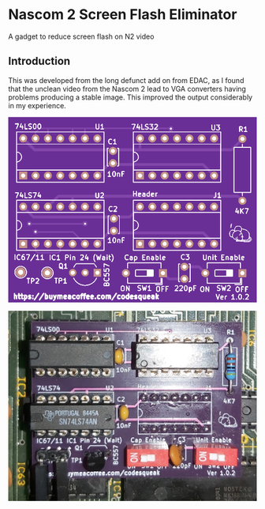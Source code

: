 # Nascom 2 Screen Flash Eliminator

A gadget to reduce screen flash on N2 video

## Introduction

This was developed from the long defunct add on from EDAC, as I found that the unclean video from the Nascom 2 lead to VGA converters having problems producing a stable image. This improved the output considerably in my experience.

![PCB From JLCPCB](pcb.png)

![Built and Installed](installed_unit.png)
